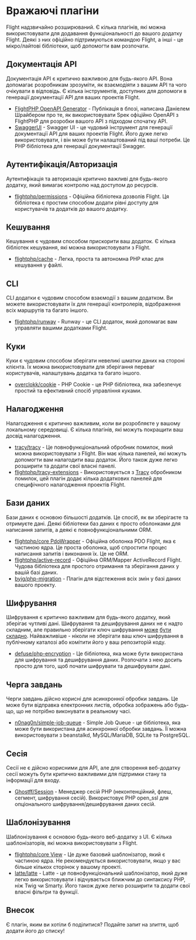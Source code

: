 # Вражаючі плагіни

Flight надзвичайно розширюваний. Є кілька плагінів, які можна використовувати для додавання функціональності до вашого додатку Flight. Деякі з них офіційно підтримуються командою Flight, а інші - це мікро/лайтові бібліотеки, щоб допомогти вам розпочати.

## Документація API

Документація API є критично важливою для будь-якого API. Вона допомагає розробникам зрозуміти, як взаємодіяти з вашим API та чого очікувати в відповідь. Є кілька інструментів, доступних для допомоги в генерації документації API для ваших проектів Flight.

- [FlightPHP OpenAPI Generator](https://dev.to/danielsc/define-generate-and-implement-an-api-first-approach-with-openapi-generator-and-flightphp-1fb3) - Публікація в блозі, написана Даніелем Шрайбером про те, як використовувати Speк офіційно OpenAPI з FlightPHP для розробки вашого API з підходом спочатку API.
- [SwaggerUI](https://github.com/zircote/swagger-php) - Swagger UI - це чудовий інструмент для генерації документації API для ваших проектів Flight. Його дуже легко використовувати, і він може бути налаштований під ваші потреби. Це PHP бібліотека для генерації документації Swagger.

## Аутентифікація/Авторизація

Аутентифікація та авторизація критично важливі для будь-якого додатку, який вимагає контролю над доступом до ресурсів. 

- [flightphp/permissions](/awesome-plugins/permissions) - Офіційна бібліотека дозволів Flight. Ця бібліотека є простим способом додати рівні доступу для користувачів та додатків до вашого додатку.

## Кешування

Кешування є чудовим способом прискорити ваш додаток. Є кілька бібліотек кешування, які можна використовувати з Flight.

- [flightphp/cache](/awesome-plugins/php-file-cache) - Легка, проста та автономна PHP клас для кешування у файлі.

## CLI

CLI додатки є чудовим способом взаємодії з вашим додатком. Ви можете використовувати їх для генерації контролерів, відображення всіх маршрутів та багато іншого.

- [flightphp/runway](/awesome-plugins/runway) - Runway - це CLI додаток, який допомагає вам управляти вашими додатками Flight.

## Куки

Куки є чудовим способом зберігати невеликі шматки даних на стороні клієнта. Їх можна використовувати для зберігання переваг користувачів, налаштувань додатка та багато іншого.

- [overclokk/cookie](/awesome-plugins/php-cookie) - PHP Cookie - це PHP бібліотека, яка забезпечує простий та ефективний спосіб управління куками.

## Налагодження

Налагодження є критично важливим, коли ви розробляєте у вашому локальному середовищі. Є кілька плагінів, які можуть покращити ваш досвід налагодження.

- [tracy/tracy](/awesome-plugins/tracy) - Це повнофункціональний обробник помилок, який можна використовувати з Flight. Він має кілька панелей, які можуть допомогти вам налагодити ваш додаток. Його також дуже легко розширити та додати свої власні панелі.
- [flightphp/tracy-extensions](/awesome-plugins/tracy-extensions) - Використовується з [Tracy](/awesome-plugins/tracy) обробником помилок, цей плагін додає кілька додаткових панелей для специфічного налагодження проектів Flight.

## Бази даних

Бази даних є основою більшості додатків. Це спосіб, як ви зберігаєте та отримуєте дані. Деякі бібліотеки баз даних є просто оболонками для написання запитів, а деякі є повнофункціональними ORM.

- [flightphp/core PdoWrapper](/awesome-plugins/pdo-wrapper) - Офіційна оболонка PDO Flight, яка є частиною ядра. Це проста оболонка, щоб спростити процес написання запитів і виконання їх. Це не ORM.
- [flightphp/active-record](/awesome-plugins/active-record) - Офіційна ORM/Mapper ActiveRecord Flight. Чудова бібліотека для простого отримання та зберігання даних у вашій базі даних.
- [byjg/php-migration](/awesome-plugins/migrations) - Плагін для відстеження всіх змін у базі даних вашого проекту.

## Шифрування

Шифрування є критично важливим для будь-якого додатку, який зберігає чутливі дані. Шифрування та дешифрування даних не є надто складним, але правильно зберігати ключ шифрування [може](https://stackoverflow.com/questions/6767839/where-should-i-store-an-encryption-key-for-php#:~:text=Write%20a%20php%20config%20file%20and%20store%20it,folder%20is%20not%20accessible%20to%20the%20end%20user.) [бути](https://www.reddit.com/r/PHP/comments/luqsn/the_encryption_key_where_do_you_store_it/) [складно](https://security.stackexchange.com/questions/48047/location-to-store-an-encryption-key). Найважливіше - ніколи не зберігати ваш ключ шифрування в публічному каталозі або комітити його у ваш репозиторій коду.

- [defuse/php-encryption](/awesome-plugins/php-encryption) - Це бібліотека, яка може бути використана для шифрування та дешифрування даних. Розпочати з нею досить просто для того, щоб почати шифрувати та дешифрувати дані.

## Черга завдань

Черги завдань дійсно корисні для асинхронної обробки завдань. Це може бути відправка електронних листів, обробка зображень або будь-що, що не потрібно виконувати в реальному часі.

- [n0nag0n/simple-job-queue](/awesome-plugins/simple-job-queue) - Simple Job Queue - це бібліотека, яка може бути використана для асинхронної обробки завдань. Її можна використовувати з beanstalkd, MySQL/MariaDB, SQLite та PostgreSQL.

## Сесія

Сесії не є дійсно корисними для API, але для створення веб-додатку сесії можуть бути критично важливими для підтримки стану та інформації для входу.

- [Ghostff/Session](/awesome-plugins/session) - Менеджер сесій PHP (неконтенційний, флеш, сегмент, шифрування сесій). Використовує PHP open_ssl для опціонального шифрування/дешифрування даних сесій.

## Шаблонізування

Шаблонізування є основою будь-якого веб-додатку з UI. Є кілька шаблонізаторів, які можна використовувати з Flight.

- [flightphp/core View](/learn#views) - Це дуже базовий шаблонізатор, який є частиною ядра. Не рекомендується використовувати, якщо у вас більше кількох сторінок у вашому проекті.
- [latte/latte](/awesome-plugins/latte) - Latte - це повнофункціональний шаблонізатор, який дуже легко використовувати і відчувається ближчим до синтаксису PHP, ніж Twig чи Smarty. Його також дуже легко розширити та додати свої власні фільтри та функції.

## Внесок

Є плагін, яким ви хотіли б поділитися? Подайте запит на злиття, щоб додати його до списку!